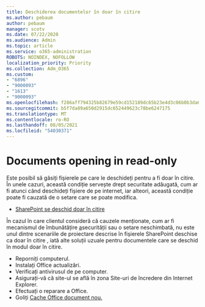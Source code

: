 ```yaml
---
title: Deschiderea documentelor în doar în citire
ms.author: pebaum
author: pebaum
manager: scotv
ms.date: 07/22/2020
ms.audience: Admin
ms.topic: article
ms.service: o365-administration
ROBOTS: NOINDEX, NOFOLLOW
localization_priority: Priority
ms.collection: Adm_O365
ms.custom:
- "6896"
- "9000093"
- "1613"
- "9000093"
ms.openlocfilehash: f286aff794325b82679e59cd152189dc65b23e4d3c06b0b3da65851cd767bbaa
ms.sourcegitcommit: b5f7da89a650d2915dc652449623c78be6247175
ms.translationtype: MT
ms.contentlocale: ro-RO
ms.lasthandoff: 08/05/2021
ms.locfileid: "54030371"
---
```

# <a name="documents-opening-in-read-only"></a>Documents opening in read-only

Este posibil să găsiți fișierele pe care le deschideți pentru a fi doar în citire. În unele cazuri, această condiție servește drept securitate adăugată, cum ar fi atunci când deschideți fișiere de pe internet, iar alteori, această condiție poate fi cauzată de o setare care se poate modifica.

- [SharePoint se deschid doar în citire](https://docs.microsoft.com/sharepoint/troubleshoot/lists-and-libraries/files-open-as-read-only-and-cannot-check-in-or-out)

În cazul în care clientul consideră că cauzele menționate, cum ar fi mecanismul de îmbunătățire [a](https://docs.microsoft.com/sharepoint/troubleshoot/lists-and-libraries/files-open-as-read-only-and-cannot-check-in-or-out)securității sau o setare neschimbată, nu este unul dintre scenariile de proiectare descrise în fișierele SharePoint deschise ca doar în citire , iată alte soluții uzuale pentru documentele care se deschid în modul doar în citire.

- Reporniți computerul.
- Instalați Office actualizări.
- Verificați antivirusul de pe computer.
- Asigurați-vă că site-ul se află în zona Site-uri de încredere din Internet Explorer.
- Efectuați o reparare a Office.
- Goliți [Cache Office document nou.](https://support.microsoft.com/office/delete-your-office-document-cache-b1d3765e-d71b-4bb8-99ca-acd22c42995d?ui=en-us&rs=en-us&ad=us)

